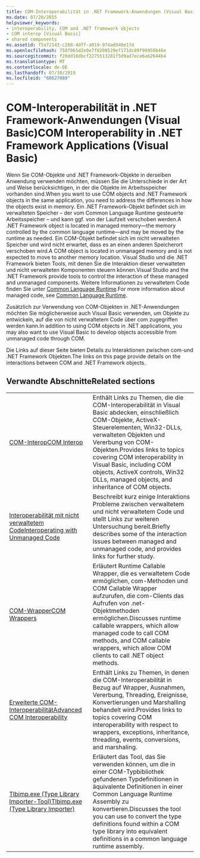 ```yaml
---
title: COM-Interoperabilität in .NET Framework-Anwendungen (Visual Basic)
ms.date: 07/20/2015
helpviewer_keywords:
- interoperability, COM and .NET framework objects
- COM interop [Visual Basic]
- shared components
ms.assetid: f5a72143-c268-4dff-a019-974ad940e17d
ms.openlocfilehash: 758f065d2e0e7f8200529ef171dc89f94950b46e
ms.sourcegitcommit: f20dd18dbcf2275513281f5d9ad7ece6a62644b4
ms.translationtype: MT
ms.contentlocale: de-DE
ms.lasthandoff: 07/30/2019
ms.locfileid: "68627089"
---
```

# <a name="com-interoperability-in-net-framework-applications-visual-basic"></a><span data-ttu-id="40fe7-102">COM-Interoperabilität in .NET Framework-Anwendungen (Visual Basic)</span><span class="sxs-lookup"><span data-stu-id="40fe7-102">COM Interoperability in .NET Framework Applications (Visual Basic)</span></span>

<span data-ttu-id="40fe7-103">Wenn Sie COM-Objekte und .NET Framework-Objekte in derselben Anwendung verwenden möchten, müssen Sie die Unterschiede in der Art und Weise berücksichtigen, in der die Objekte im Arbeitsspeicher vorhanden sind.</span><span class="sxs-lookup"><span data-stu-id="40fe7-103">When you want to use COM objects and .NET Framework objects in the same application, you need to address the differences in how the objects exist in memory.</span></span> <span data-ttu-id="40fe7-104">Ein .NET Framework-Objekt befindet sich im verwalteten Speicher – der vom Common Language Runtime gesteuerte Arbeitsspeicher – und kann ggf. von der Laufzeit verschoben werden.</span><span class="sxs-lookup"><span data-stu-id="40fe7-104">A .NET Framework object is located in managed memory—the memory controlled by the common language runtime—and may be moved by the runtime as needed.</span></span> <span data-ttu-id="40fe7-105">Ein COM-Objekt befindet sich im nicht verwalteten Speicher und wird nicht erwartet, dass es an einen anderen Speicherort verschoben wird.</span><span class="sxs-lookup"><span data-stu-id="40fe7-105">A COM object is located in unmanaged memory and is not expected to move to another memory location.</span></span> <span data-ttu-id="40fe7-106">Visual Studio und die .NET Framework bieten Tools, mit denen Sie die Interaktion dieser verwalteten und nicht verwalteten Komponenten steuern können.</span><span class="sxs-lookup"><span data-stu-id="40fe7-106">Visual Studio and the .NET Framework provide tools to control the interaction of these managed and unmanaged components.</span></span> <span data-ttu-id="40fe7-107">Weitere Informationen zu verwaltetem Code finden Sie unter [Common Language Runtime](../../../standard/clr.md).</span><span class="sxs-lookup"><span data-stu-id="40fe7-107">For more information about managed code, see [Common Language Runtime](../../../standard/clr.md).</span></span>

<span data-ttu-id="40fe7-108">Zusätzlich zur Verwendung von COM-Objekten in .NET-Anwendungen möchten Sie möglicherweise auch Visual Basic verwenden, um Objekte zu entwickeln, auf die von nicht verwaltetem Code über com zugegriffen werden kann.</span><span class="sxs-lookup"><span data-stu-id="40fe7-108">In addition to using COM objects in .NET applications, you may also want to use Visual Basic to develop objects accessible from unmanaged code through COM.</span></span>

<span data-ttu-id="40fe7-109">Die Links auf dieser Seite bieten Details zu Interaktionen zwischen com-und .NET Framework Objekten.</span><span class="sxs-lookup"><span data-stu-id="40fe7-109">The links on this page provide details on the interactions between COM and .NET Framework objects.</span></span>

## <a name="related-sections"></a><span data-ttu-id="40fe7-110">Verwandte Abschnitte</span><span class="sxs-lookup"><span data-stu-id="40fe7-110">Related sections</span></span>

| | |
|---------|---------|
| [<span data-ttu-id="40fe7-111">COM-Interop</span><span class="sxs-lookup"><span data-stu-id="40fe7-111">COM Interop</span></span>](../../../visual-basic/programming-guide/com-interop/index.md) | <span data-ttu-id="40fe7-112">Enthält Links zu Themen, die die COM-Interoperabilität in Visual Basic abdecken, einschließlich COM-Objekte, ActiveX-Steuerelementen, Win32-DLLs, verwalteten Objekten und Vererbung von COM-Objekten.</span><span class="sxs-lookup"><span data-stu-id="40fe7-112">Provides links to topics covering COM interoperability in Visual Basic, including COM objects, ActiveX controls, Win32 DLLs, managed objects, and inheritance of COM objects.</span></span> |
| [<span data-ttu-id="40fe7-113">Interoperabilität mit nicht verwaltetem Code</span><span class="sxs-lookup"><span data-stu-id="40fe7-113">Interoperating with Unmanaged Code</span></span>](../../../framework/interop/index.md) | <span data-ttu-id="40fe7-114">Beschreibt kurz einige Interaktions Probleme zwischen verwaltetem und nicht verwaltetem Code und stellt Links zur weiteren Untersuchung bereit.</span><span class="sxs-lookup"><span data-stu-id="40fe7-114">Briefly describes some of the interaction issues between managed and unmanaged code, and provides links for further study.</span></span> |
| [<span data-ttu-id="40fe7-115">COM-Wrapper</span><span class="sxs-lookup"><span data-stu-id="40fe7-115">COM Wrappers</span></span>](../../../standard/native-interop/com-wrappers.md) | <span data-ttu-id="40fe7-116">Erläutert Runtime Callable Wrapper, die es verwaltetem Code ermöglichen, com-Methoden und COM Callable Wrapper aufzurufen, die com-Clients das Aufrufen von .net-Objektmethoden ermöglichen.</span><span class="sxs-lookup"><span data-stu-id="40fe7-116">Discusses runtime callable wrappers, which allow managed code to call COM methods, and COM callable wrappers, which allow COM clients to call .NET object methods.</span></span> |
| [<span data-ttu-id="40fe7-117">Erweiterte COM-Interoperabilität</span><span class="sxs-lookup"><span data-stu-id="40fe7-117">Advanced COM Interoperability</span></span>](../../../framework/interop/index.md) | <span data-ttu-id="40fe7-118">Enthält Links zu Themen, in denen die COM-Interoperabilität in Bezug auf Wrapper, Ausnahmen, Vererbung, Threading, Ereignisse, Konvertierungen und Marshalling behandelt wird.</span><span class="sxs-lookup"><span data-stu-id="40fe7-118">Provides links to topics covering COM interoperability with respect to wrappers, exceptions, inheritance, threading, events, conversions, and marshaling.</span></span> |
| [<span data-ttu-id="40fe7-119">Tlbimp.exe (Type Library Importer-Tool)</span><span class="sxs-lookup"><span data-stu-id="40fe7-119">Tlbimp.exe (Type Library Importer)</span></span>](../../../framework/tools/tlbimp-exe-type-library-importer.md) | <span data-ttu-id="40fe7-120">Erläutert das Tool, das Sie verwenden können, um die in einer COM-Typbibliothek gefundenen Typdefinitionen in äquivalente Definitionen in einer Common Language Runtime Assembly zu konvertieren.</span><span class="sxs-lookup"><span data-stu-id="40fe7-120">Discusses the tool you can use to convert the type definitions found within a COM type library into equivalent definitions in a common language runtime assembly.</span></span> |
